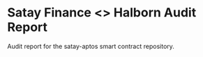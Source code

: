 # Satay Finance <> Halborn Audit Report

Audit report for the satay-aptos smart contract repository.
